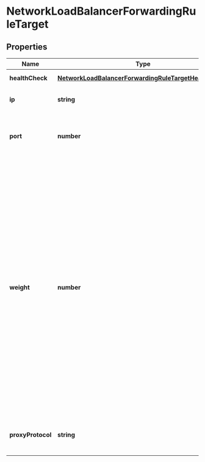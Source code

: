 # NetworkLoadBalancerForwardingRuleTarget

## Properties
| Name | Type | Description | Notes |
| ------------ | ------------- | ------------- | ------------- |
| **healthCheck** | [**NetworkLoadBalancerForwardingRuleTargetHealthCheck**](NetworkLoadBalancerForwardingRuleTargetHealthCheck.md) |  | [optional] [default to undefined] |
| **ip** | **string** | The IP of the balanced target VM. | [default to undefined] |
| **port** | **number** | The port of the balanced target service; valid range is 1 to 65535. | [default to undefined] |
| **weight** | **number** | Traffic is distributed in proportion to target weight, relative to the combined weight of all targets. A target with higher weight receives a greater share of traffic. Valid range is 0 to 256 and default is 1. Targets with weight of 0 do not participate in load balancing but still accept persistent connections. It is best to assign weights in the middle of the range to leave room for later adjustments. | [default to undefined] |
| **proxyProtocol** | **string** | ProxyProtocol is used to set the proxy protocol version. | [optional] [default to ProxyProtocolEnum_None] |


